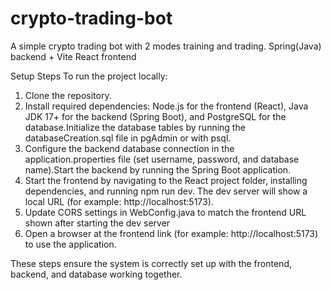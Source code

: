 # crypto-trading-bot
A simple crypto trading bot with 2 modes training and trading. Spring(Java) backend + Vite React frontend 

Setup Steps
To run the project locally:

1. Clone the repository.
2. Install required dependencies: Node.js for the frontend (React), Java JDK 17+ for the backend (Spring Boot), and PostgreSQL for the database.Initialize the database tables by running the databaseCreation.sql file in pgAdmin or with psql.
3. Configure the backend database connection in the application.properties file (set username, password, and database name).Start the backend by running the Spring Boot application.
4. Start the frontend by navigating to the React project folder, installing dependencies, and running npm run dev. The dev server will show a local URL (for example: http://localhost:5173).
5. Update CORS settings in WebConfig.java to match the frontend URL shown after starting the dev server
6. Open a browser at the frontend link (for example: http://localhost:5173) to use the application.

These steps ensure the system is correctly set up with the frontend, backend, and database working together.

